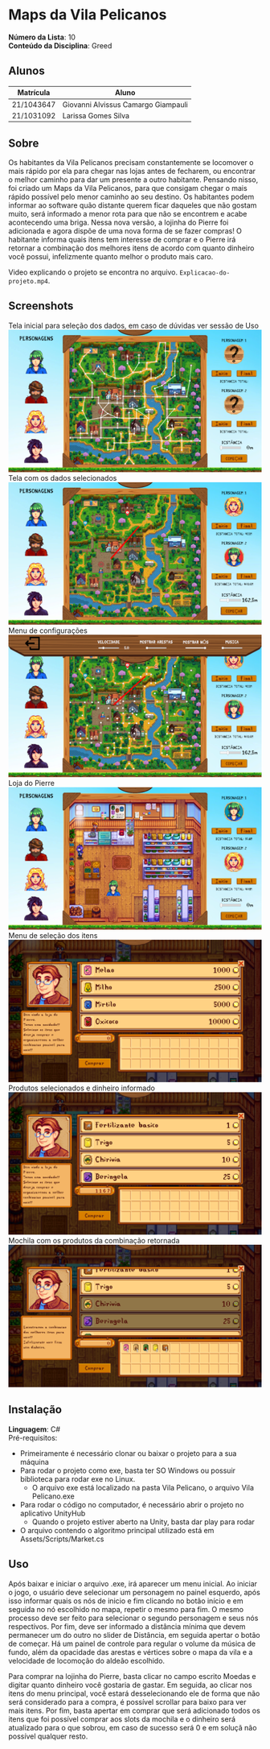 # Maps da Vila Pelicanos 

**Número da Lista**: 10<br>
**Conteúdo da Disciplina**: Greed<br>

## Alunos
|Matrícula | Aluno |
| -- | -- |
| 21/1043647  |  Giovanni Alvissus Camargo Giampauli |
| 21/1031092  |  Larissa Gomes Silva |

## Sobre 
Os habitantes da Vila Pelicanos precisam constantemente se locomover o mais rápido por ela para chegar nas lojas antes de fecharem, ou encontrar o melhor caminho para dar um presente a outro habitante. Pensando nisso, foi criado um Maps da Vila Pelicanos, para que consigam chegar o mais rápido possível pelo menor caminho ao seu destino. Os habitantes podem informar ao software quão distante querem ficar daqueles que não gostam muito, será informado a menor rota para que não se encontrem e acabe acontecendo uma briga. Nessa nova versão, a lojinha do Pierre foi adicionada e agora dispõe de uma nova forma de se fazer compras! O habitante informa quais itens tem interesse de comprar e o Pierre irá retornar a combinação dos melhores itens de acordo com quanto dinheiro você possui, infelizmente quanto melhor o produto mais caro.

Video explicando o projeto se encontra no arquivo. `Explicacao-do-projeto.mp4`.

## Screenshots
Tela inicial para seleção dos dados, em caso de dúvidas ver sessão de Uso
![imagem1](Assets/Images/Prints/1.png)
Tela com os dados selecionados 
![imagem1](Assets/Images/Prints/2.png)
Menu de configurações
![imagem1](Assets/Images/Prints/3.png)
Loja do Pierre
![imagem1](Assets/Images/Prints/4.png)
Menu de seleção dos itens
![imagem1](Assets/Images/Prints/5.png)
Produtos selecionados e dinheiro informado
![imagem1](Assets/Images/Prints/6.png)
Mochila com os produtos da combinação retornada 
![imagem1](Assets/Images/Prints/7.png)

## Instalação 
**Linguagem**: C#<br>
Pré-requisitos: 
- Primeiramente é necessário clonar ou baixar o projeto para a sua máquina
- Para rodar o projeto como exe, basta ter SO Windows ou possuir biblioteca para rodar exe no Linux.
    - O arquivo exe está localizado na pasta Vila Pelicano, o arquivo Vila Pelicano.exe
- Para rodar o código no computador, é necessário abrir o projeto no aplicativo UnityHub
    - Quando o projeto estiver aberto na Unity, basta dar play para rodar
- O arquivo contendo o algoritmo principal utilizado está em Assets/Scripts/Market.cs

## Uso 
Após baixar e iniciar o arquivo .exe, irá aparecer um menu inicial. Ao iniciar o jogo, o usuário deve selecionar um personagem no painel esquerdo, após isso informar quais os nós de inicio e fim clicando no botão início e em seguida no nó escolhido no mapa, repetir o mesmo para fim. O mesmo processo deve ser feito para selecionar o segundo personagem e seus nós respectivos. Por fim, deve ser informado a distância mínima que devem permanecer um do outro no slider de Distância, em seguida apertar o botão de começar. Há um painel de controle para regular o volume da música de fundo, além da opacidade das arestas e vértices sobre o mapa da vila e a velocidade de locomoção do aldeão escolhido.

Para comprar na lojinha do Pierre, basta clicar no campo escrito Moedas e digitar quanto dinheiro você gostaria de gastar. Em seguida, ao clicar nos itens do menu principal, você estará desselecionando ele de forma que não será considerado para a compra, é possível scrollar para baixo para ver mais itens. Por fim, basta apertar em comprar que será adicionado todos os itens que foi possível comprar aos slots da mochila e o dinheiro será atualizado para o que sobrou, em caso de sucesso será 0 e em soluçã não possível qualquer resto.





